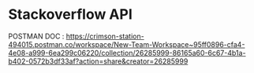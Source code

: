 # Stackoverflow API
POSTMAN DOC : https://crimson-station-494015.postman.co/workspace/New-Team-Workspace~95ff0896-cfa4-4e08-a999-6ea299c06220/collection/26285999-86165a60-6c67-4b1a-b402-0572b3df33af?action=share&creator=26285999


